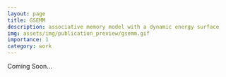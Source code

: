 ```yaml
---
layout: page
title: GSEMM
description: associative memory model with a dynamic energy surface
img: assets/img/publication_preview/gsemm.gif
importance: 1
category: work
---
```


Coming Soon...